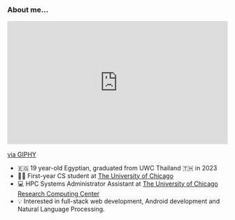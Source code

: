 ### About me...


<div style="width:100%;height:0;padding-bottom:56%;position:relative;"><iframe src="https://giphy.com/embed/JyyUwsNClJDoI" width="100%" height="100%" style="position:absolute" frameBorder="0" class="giphy-embed" allowFullScreen></iframe></div><p><a href="https://giphy.com/gifs/ape-JyyUwsNClJDoI">via GIPHY</a></p>

- 🇪🇬 19 year-old Egyptian, graduated from UWC Thailand 🇹🇭 in 2023
- 🧑‍🎓 First-year CS student at [The University of Chicago](https://www.uchicago.edu) 
- 💻 HPC Systems Administrator Assistant at [The University of Chicago Research Computing Center](https://rcc.uchicago.edu)
- 💡 Interested in full-stack web development, Android development and Natural Language Processing.
